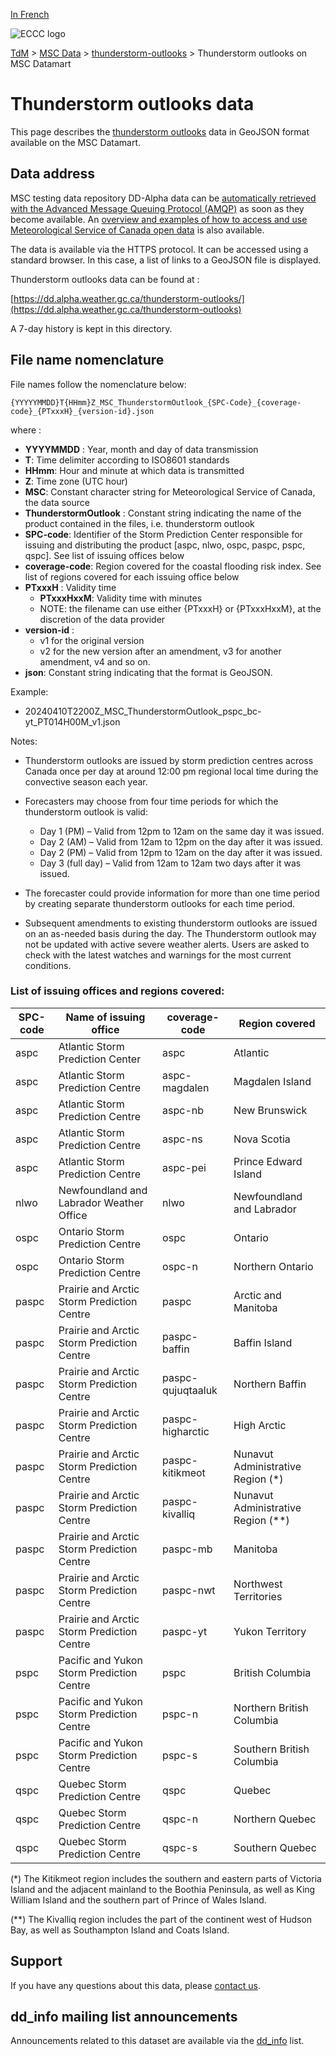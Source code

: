 [In French](readme_thunderstorm-outlooks_datamart_fr.md)

![ECCC logo](../../img_eccc-logo.png)

[TdM](../../readme_en.md) > [MSC Data](../readme_en.md) > [thunderstorm-outlooks](readme_thunderstorm-outlooks_en.md) > Thunderstorm outlooks on MSC Datamart

# Thunderstorm outlooks data 

This page describes the [thunderstorm outlooks](readme_thunderstorm-outlooks_en.md) data in GeoJSON format available on the MSC Datamart.

## Data address 

MSC testing data repository DD-Alpha data can be [automatically retrieved with the Advanced Message Queuing Protocol (AMQP)](../.../msc-datamart/amqp_en.md) as soon as they become available. An [overview and examples of how to access and use Meteorological Service of Canada open data](../../usage/readme_en.md) is also available.

The data is available via the HTTPS protocol. It can be accessed using a standard browser. In this case, a list of links to a GeoJSON file is displayed.

Thunderstorm outlooks data can be found at :

[https://dd.alpha.weather.gc.ca/thunderstorm-outlooks/](https://dd.alpha.weather.gc.ca/thunderstorm-outlooks)

A 7-day history is kept in this directory.

## File name nomenclature 

File names follow the nomenclature below:

`{YYYYYMMDD}T{HHmm}Z_MSC_ThunderstormOutlook_{SPC-Code}_{coverage-code}_{PTxxxH}_{version-id}.json`

where :

* __YYYYMMDD__ : Year, month and day of data transmission
* __T__: Time delimiter according to ISO8601 standards
* __HHmm__: Hour and minute at which data is transmitted
* __Z__: Time zone (UTC hour)
* __MSC__: Constant character string for Meteorological Service of Canada, the data source
* __ThunderstormOutlook__ : Constant string indicating the name of the product contained in the files, i.e. thunderstorm outlook
* __SPC-code__: Identifier of the Storm Prediction Center responsible for issuing and distributing the product [aspc, nlwo, ospc, paspc, pspc, qspc]. See list of issuing offices below
* __coverage-code__: Region covered for the coastal flooding risk index. See list of regions covered for each issuing office below
* __PTxxxH__ : Validity time 
     * __PTxxxHxxM__: Validity time with minutes 
     * NOTE: the filename can use either {PTxxxH} or {PTxxxHxxM}, at the discretion of the data provider
* __version-id__ : 
     * v1 for the original version
     * v2 for the new version after an amendment, v3 for another amendment, v4 and so on.
* __json__: Constant string indicating that the format is GeoJSON.

Example:

* 20240410T2200Z_MSC_ThunderstormOutlook_pspc_bc-yt_PT014H00M_v1.json

Notes:

* Thunderstorm outlooks are issued by storm prediction centres across Canada once per day at around 12:00 pm regional local time during the convective season each year. 

* Forecasters may choose from four time periods for which the thunderstorm outlook is valid:

     * Day 1 (PM) – Valid from 12pm to 12am on the same day it was issued. 
     * Day 2 (AM) – Valid from 12am to 12pm on the day after it was issued. 
     * Day 2 (PM) – Valid from 12pm to 12am on the day after it was issued. 
     * Day 3 (full day) – Valid from 12am to 12am two days after it was issued. 

* The forecaster could provide information for more than one time period by creating separate thunderstorm outlooks for each time period. 

* Subsequent amendments to existing thunderstorm outlooks are issued on an as-needed basis during the day. The Thunderstorm outlook may not be updated with active severe weather alerts. Users are asked to check with the latest watches and warnings for the most current conditions.

### List of issuing offices and regions covered:

| SPC-code | Name of issuing office | coverage-code | Region covered |
| ------ | ------ | ------ | ------ |
| aspc | Atlantic Storm Prediction Center | aspc | Atlantic |
| aspc | Atlantic Storm Prediction Centre | aspc-magdalen | Magdalen Island |
| aspc | Atlantic Storm Prediction Centre | aspc-nb | New Brunswick |
| aspc | Atlantic Storm Prediction Centre | aspc-ns | Nova Scotia |
| aspc | Atlantic Storm Prediction Centre | aspc-pei | Prince Edward Island |
| nlwo | Newfoundland and Labrador Weather Office | nlwo | Newfoundland and Labrador |
| ospc | Ontario Storm Prediction Centre | ospc | Ontario |
| ospc | Ontario Storm Prediction Centre | ospc-n | Northern Ontario |
| paspc | Prairie and Arctic Storm Prediction Centre | paspc | Arctic and Manitoba |
| paspc | Prairie and Arctic Storm Prediction Centre | paspc-baffin | Baffin Island |
| paspc | Prairie and Arctic Storm Prediction Centre | paspc-qujuqtaaluk | Northern Baffin |
| paspc | Prairie and Arctic Storm Prediction Centre | paspc-higharctic | High Arctic |
| paspc | Prairie and Arctic Storm Prediction Centre | paspc-kitikmeot | Nunavut Administrative Region (*) |
| paspc | Prairie and Arctic Storm Prediction Centre | paspc-kivalliq | Nunavut Administrative Region (**) |
| paspc | Prairie and Arctic Storm Prediction Centre | paspc-mb | Manitoba |
| paspc | Prairie and Arctic Storm Prediction Centre | paspc-nwt | Northwest Territories |
| paspc | Prairie and Arctic Storm Prediction Centre | paspc-yt | Yukon Territory |
| pspc | Pacific and Yukon Storm Prediction Centre | pspc | British Columbia |
| pspc | Pacific and Yukon Storm Prediction Centre | pspc-n | Northern British Columbia |
| pspc | Pacific and Yukon Storm Prediction Centre | pspc-s | Southern British Columbia |
| qspc | Quebec Storm Prediction Centre | qspc | Quebec |
| qspc | Quebec Storm Prediction Centre | qspc-n | Northern Quebec |
| qspc | Quebec Storm Prediction Centre | qspc-s | Southern Quebec |

(*) The Kitikmeot region includes the southern and eastern parts of Victoria Island and the adjacent mainland to the Boothia Peninsula, as well as King William Island and the southern part of Prince of Wales Island.

(**) The Kivalliq region includes the part of the continent west of Hudson Bay, as well as Southampton Island and Coats Island.

## Support

If you have any questions about this data, please [contact us](https://weather.gc.ca/mainmenu/contact_us_f.html).

## dd_info mailing list announcements 

Announcements related to this dataset are available via the [dd_info](https://comm.collab.science.gc.ca/mailman3/postorius/lists/dd_info/) list.

